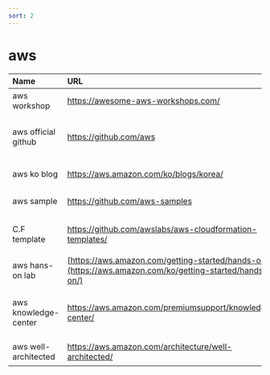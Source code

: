 ```yaml
---
sort: 2
---
```


# aws

| **Name**             | **URL**                                                      | **Description**                            |
| :------------------- | :----------------------------------------------------------- | :----------------------------------------- |
| aws workshop         | https://awesome-aws-workshops.com/                           | workshop 링크들 존재                       |
| aws official github  | https://github.com/aws                                       | aws 공식 github. sdk, docs, manifest 등    |
| aws ko blog          | https://aws.amazon.com/ko/blogs/korea/                       | aws 한국 블로그                            |
| aws sample           | https://github.com/aws-samples                               | aws 실습 예제 존재                         |
| C.F template         | https://github.com/awslabs/aws-cloudformation-templates/     | C.F 서비스별 샘플 템플릿 존재              |
| aws hans-on lab      | [https://aws.amazon.com/getting-started/hands-on/](https://aws.amazon.com/ko/getting-started/hands-on/) | aws 실습 예제 존재                         |
| aws knowledge-center | https://aws.amazon.com/premiumsupport/knowledge-center/      | aws 각 서비스 별 이슈들이 FAQ형식으로 존재 |
| aws well-architected | https://aws.amazon.com/architecture/well-architected/        | aws 아키텍처 모범사례                      |